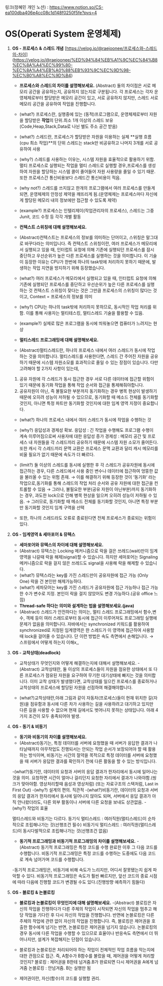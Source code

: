 링크(정혜민 개인 노션) : https://www.notion.so/CS-ea100dba406e4cc08c1d148f0250f5fe?pvs=4

# OS(Operati System 운영체제)

1. **OS - 프로세스 & 스레드 개념**
[https://velog.io/@raejoonee/프로세스와-스레드의-차이]
(https://velog.io/@raejoonee/%ED%94%84%EB%A1%9C%EC%84%B8%EC%8A%A4%EC%99%80-%EC%8A%A4%EB%A0%88%EB%93%9C%EC%9D%98-%EC%B0%A8%EC%9D%B4)
    - **프로세스와 스레드의 차이를 설명해보세요.**
    (Abstract) 둘의 차이점은 서로 메모리 공간을 공유하는지, 공유하지 않는지로 구분됩니다.
    각 프로세스는 각자 운영체제로부터 할당받은 메모리 공간이 있고, 서로 공유하지 않지만, 스레드 서로 메모리 공간을 공유하여 작업을 진행합니다.
    - (what?) 프로세스란, 실행중에 있는 (동적)프로그램으로, 운영체제로부터 자원을 할당받은 **작업**의 단위.최소 1개 이상의 스레드 보유(Code,Heap,Stack,Data로 나뉜 별도 주소 공간 받음)
    - (what?) 스레드란, 프로세스가 할당받은 자원을 이용하는 실제 **실행 흐름(cpu 최소 작업)**의 단위
    스레드는 stack만 비공유하고 나머지 3개를 서로 공유하여 사용
    - (why?) 스레드를 사용하는 이유는, 시스템 자원을 효율적으로 활용하기 위함. 
    멀티 프로세스로 실행되는 작업을 멀티 스레드로 실행할 경우,프로세스를 생성하여 자원을 할당하는 시스템 콜이 줄어들어 자원 사용량을 줄일 수 있기 때문. 또한 프로세스간 통신비용보다 스레드간 통신비용이 적음.
    - (why not?) 스레드를 쓰지않고 한개의 프로그램에서 여러 프로세스를 만들게 되면, 운영체제의 안정성 제약을 깨뜨리게 됨.(운영체제는 프로세스마다 자신에게 할당된 메모리 내의 정보에만 접근할 수 있도록 제약)
    - (example?) 프로세스는 인텔리제이(작업관리자의 프로세스), 스레드는 그중 Junit, 코드 수정 등 각각 개별 활동

    
    - **컨텍스트 스위칭에 대해 설명해보세요.**
    - (Abstract)컨텍스트는 프로세스의 정보를 의미하는 단어이고, 스위칭은 말그대로 바꾸다라는 의미입니다.  즉 컨텍스트 스위칭이란, 여러 프로세스가 메모리에서 실행되고 있을 때, 인터럽트 요청에 의해 기존에 실행되던 프로세스를 잠시 중단하고 우선순위가 높은 다른 프로세스를 실행하는 것을 의미합니다. 이 기술이 등장한 이유는 CPU가 한번에 하나의 task밖에 처리하지 못하기 때문에, 발생하는 작업 지연을 방지하기 위해 등장했습니다.
    - (what?) 여러 프로세스가 메모리에서 실행되고 있을 때, 인터럽트 요청에 의해 기존에 실행되던 프로세스를 중단하고 우선순위가 높은 다른 프로세스를 실행하는 것
    컨텍스트 스위칭이 잦다는 것은 그만큼 프로세스의 스위칭이 많다는 것이고, 
    Context = 프로세스의 정보를 의미
    - (why?) CPU는 하나의 task밖에 처리하지 못하므로, 동시적인 작업 처리를 위함. 이를 통해 사용자는 멀티테스킹, 멀티스레드 기술을 활용할 수 있음.
    - (example?) 실제로 많은 프로그램을 동시에 띄워놓으면 컴퓨터가 느려지는 현상
    - **멀티스레드 프로그래밍에 대해 설명해보세요.**
    - (Abstract)멀티스레드란, 하나의 프로세스 내에서 여러 스레드가 동시에 작업하는 것을 의미합니다.
    멀티스레드를 사용한다면, 스레드 간 주어진 자원을 공유하기 때문에 시스템 자원소모를 효과적으로 줄일 수 있는 장점이 있습니다. 
    다만 고려해야 할 2가지 사항이 있는데,
    1) 공유 자원에 각 스레드가 동시 접근한 경우 서로 다른 데이터에 접근할 위험이 있기 때문에 동기화 작업을 통해 작업 순서와 접근을 통제해줘야합니다.
    2) 공유자원이 아닌, 즉 불필요한 부분까지 동기화하는 경우 병목 현상이 발생하기 때문에 오히려 성능이 저하될 수 있으므로, 동기화할 때 메소드 전체를 동기화할 것인지, 아니면 특정 파트만 동기화할 것인지에 대한 임계 영역 지정이 중요합니다. 
    - (what?) 하나의 프로세스 내에서 여러 스레드가 동시에 작업을 수행하는 것
    - (why?) 응답성과 경제성 확보.
    응답성 : 긴 작업을 수행해도 프로그램 수행이 계속 이루어짐으로써 사용자에 대한 응답성 증가
    경제성 : 메모리 공간 및 프로세스 내 자원들을 각 스레드끼리 공유하기 때문에 시스템 자원 소모가 줄어든다. 또한 캐시 각 스레드끼리 문맥 교환은 프로세스 문맥 교환과 달리 캐시 메모리를 비울 필요가 없기 때문에 속도가 더 빠르다.
    
    - (limit?) 둘 이상의 스레드를 동시에 실행한 후 각 스레드가 공유자원에 동시에 접근하는 경우, 다른 스레드에서 사용 중인 변수나 데이터에 접근하여 엉뚱한 값을 불러올 수 있는 위험 존재. 
     → 이를 해결하기 위해 등장한 것이 ‘동기화’ 라는 작업으로,동기화를 통해 스레드의 작업 처리 순서와 공유 자원에 대한 접근을 컨트롤할 수 있음
     → 그러나, 불필요한 부분(공유 자원이 아닌부분)까지 동기화하는 경우, 과도한 lock으로 인해 병목 현상을 일으켜 오히려 성능이 저하될 수 있음.
     → 그러므로, 동기화할 때 메소드 전체를 동기화할 것인지, 아니면 특정 부분만 동기화할 것인지 임계 구역을 선택 
    - 또한, 하나의 스레드라도 오류로 종료된다면 전체 프로세스가 종료되는 위험이 있다.
    
2. **OS - 임계영역 & 세마포어 & 뮤텍스**
    - **세마포어와 뮤텍스의 차이에 대해 설명해보세요.**
    - (Abstract) 뮤텍스는 Locking 메커니즘으로 락을 걸은 쓰레드(wait)만이 임계 영역을 나갈때 락을 해제)signal)할 수 있습니다. 하지만 세마포어는 Signaling 메커니즘으로 락을 걸지 않은 쓰레드도 signal을 사용해 락을 해제할 수 있습니다.
    - (what?) 뮤텍스라는 key를 가진 스레드만이 공유자원에 접근 가능 (Only One)
    락을 건 본인만 해제가능하다.
    - (what?) 세파모어는 key를 가진 스레드가 공유자원에 접근 가능하나 접근 가능한 수가 변수로 지정.
    본인이 락을 걸지 않았어도 변경 가능하다.(공유 office 느낌)
    - **Thread-safe 하다는 의미와 설계하는 법을 설명해보세요.(java)**
    - (Abstract) 스레드가 안전하다는 의미는, 멀티 스레드 프로그래밍에서 함수,변수, 객체 등이 여러 스레드로부터 동시에 접근이 이루어져도 프로그래밍 실행에 문제가 없음을 의미합니다.
    자바에서는 synchronized 키워드를 활용하여 synchronized로 지정된 임계영역은 한 스레드가 이 영역에 접근하여 사용할 때 lock을 걸어줄 수 있습니다. 단 이런 방법은 속도 측면에서 손해입니다.
    → 스프링에서 어떻게 하는지 이해x,,

    
3. **OS - 교착상태(deadlock)**
    - 교착상태가 무엇인지와 어떻게 해결하는지에 대해서 설명해보세요.
    -(Abstract) 교착상태란, 둘 이상의 프로세스들이 자원을 점유한 상태에서 또 다른 프로세스가 점유된 자원을 요구하여 무기한 대기상태에 빠지는 것을 의미합니다. 이미 교착 상태가 발생했다면, 교착상태를 일으킨 프로세스를 종료하거나 교착상태의 프로세스에 할당된 자원을 선점하여 해결해야합니다.
    
    - (what?)교착상태란,아래 그림과 같이 자동차(프로세스)들이 현재 위치한 길(자원)을 점유함과 동시에 다른 차가 사용하는 길을 사용하려고 대기하고 있지만 다른 길을 사용할 수 없으며 현재 길에서도 벗어나지 못하는 상태입니다.
    아래 4가지 조건이 모두 충족되어야 발생.
    
    
4. **OS - 동기 & 비동기**
    - **동기와 비동기의 차이를 설명해보세요.**
    - (Abstract)동기는, 특정 데이터를 서버에 요청했을 때 서버가 응답한 결과가 나타날때까지 아무작업도 진행되서는 안되는 작업 순서가 보장되어야 할 때 활용하는 방식이며, 비동기는 시간의 절약을 목적으로 특정 데이터를 서버에 요청했을 때 서버가 응답한 결과를 확인하기 전에 다른 활동을 할 수 있는 방식입니다.
    
    -(what?)동기란, 데이터의 요청과 서버의 응답 결과가 한자리에서 동시에 일어나는 것을 의미. 요청하면 시간이 얼마나 걸리던지 요청한 자리에서 결과가 나와야함.(씽크가 맞아야함. 영상처리할때 음성과 영상처럼) (또는 자료구조의 스택처럼, Last in First Out)
    -(why?) 설계의 편의. 직관적
    -(what?)비동기란, 데이터의 요청과 서버의 응답 결과가 한자리에서 동시에 일어나지 않아도 되며, 서버에서 응답 결과가 아직 안나왔더라도, 다른 외부 활동이나 서버에 다른 요청을 보내도 상관없음.
    -(why?) 작업의 효율
    
    멀티스레드와 비동기는 다르다.
    동기식 멀티스레드 : 여러직원(멀티스레드)이 순차적으로 조립해나가는 것(선행조건 필수)
    비동기식 멀티스레드 : 여러직원(멀티스레드)이 동시다발적으로 조립해나가는 것(선행조건 없음)
    
    - **동기적 프로그래밍과 비동기적 프로그래밍의 차이를 설명해보세요.**
    -(Abstract) 동기적 프로그래밍은 특정 코드를 수행 완료한 이후 그 다음 코드를 수행합니다. 비동기적 프로그래밍은 특정 코드를 수행하는 도중에도 다음 코드로 계속 넘어가며 코드를 수행합니다.
    
    -동기적 프로그래밍은, 비동기에 비해 속도가 느리지만, 어디서 잘못됐는지 쉽게 파악할 수 있다.
    비동기적 프로그래밍은 속도가 훨씬 빠르지만, 앞선 코드의 종료 시점에 따라 다음에 진행할 코드가 변경될 수도 있다.(진행방향 예측하기 힘들다)
5. **OS - 블로킹 & 논블로킹**
    - **블로킹과 논블로킹이 무엇인지에 대해 설명해보세요.**
    -(Abstract) 블로킹은 자신의 작업을 진행하다가 다른 주체의 작업이 시작되면 자신의 작업을 멈추고 해당 작업을 기다린 후 다시 자신의 작업을 진행합니다. 반면에 논블로킹은 다른 주체의 작업에 관련 없이 자신의 작업을 진행합니다.
    즉, 블로킹은 제어권을 호출한 함수에게 넘기는 반면, 논블로킹은 제어권을 넘기지 않습니다.
    논블로킹의 경우 동시에 다른 작업을 수행할 수 있으므로 효율이나 반응속도 측면에서 더 뛰어나지만, 설계가 복잡해지는 단점이 있습니다.
    
    - 블로킹과 논블로킹은 처리되어야 하는 작업이 전체적인 작업 흐름을 막는지에 대한 관점으로 접근.
    즉, A함수가 B함수를 불렀을 때, 제어권을 어떻게 처리할 것인지?
    블로킹 : 제어권을 B한테 넘겨줌.B가 완료되면 다시 제어권을 A에게 넘겨줌
    논블로킹 : 안넘겨줌. B는 실행만 됨
    
    - 제어권이란, 자신(함수)의 코드를 실행할 권리.

